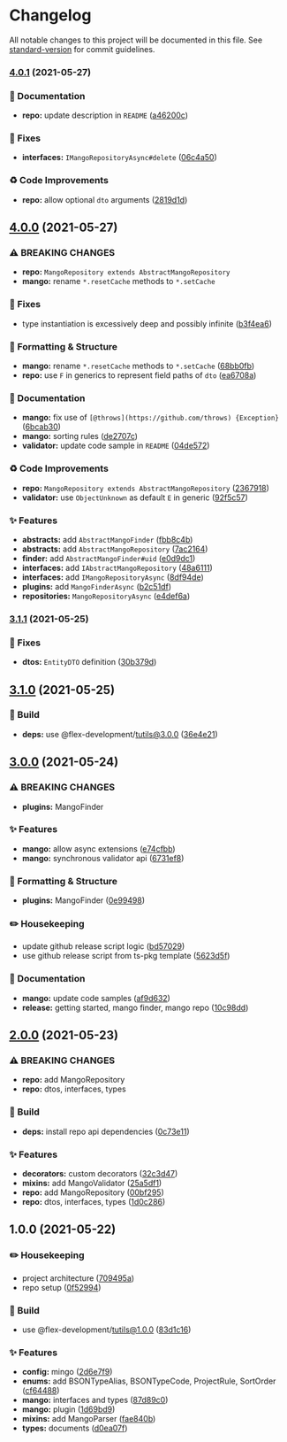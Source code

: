 # Changelog

All notable changes to this project will be documented in this file. See [standard-version](https://github.com/conventional-changelog/standard-version) for commit guidelines.

### [4.0.1](https://github.com/flex-development/mango/compare/v4.0.0...v4.0.1) (2021-05-27)


### :book: Documentation

* **repo:** update description in `README` ([a46200c](https://github.com/flex-development/mango/commit/a46200c363d99b5c9433e97d11e69a24778e370b))


### :bug: Fixes

* **interfaces:** `IMangoRepositoryAsync#delete` ([06c4a50](https://github.com/flex-development/mango/commit/06c4a50221e1076eed101ba2d7f82c9db25c2b07))


### :recycle: Code Improvements

* **repo:** allow optional `dto` arguments ([2819d1d](https://github.com/flex-development/mango/commit/2819d1d7c977cf6277317f183615b0ae3b5fa299))

## [4.0.0](https://github.com/flex-development/mango/compare/v3.1.1...v4.0.0) (2021-05-27)


### ⚠ BREAKING CHANGES

* **repo:** `MangoRepository extends AbstractMangoRepository`
* **mango:** rename `*.resetCache` methods to `*.setCache`

### :bug: Fixes

* type instantiation is excessively deep and possibly infinite ([b3f4ea6](https://github.com/flex-development/mango/commit/b3f4ea6df5ad4060c0e84b9e32d1759512461b56))


### :nail_care: Formatting & Structure

* **mango:** rename `*.resetCache` methods to `*.setCache` ([68bb0fb](https://github.com/flex-development/mango/commit/68bb0fb598fb46dbda700b552c5d81b72b6e4a20))
* **repo:** use `F` in generics to represent field paths of `dto` ([ea6708a](https://github.com/flex-development/mango/commit/ea6708aafb994c1049968aaf9ba2cb4980ff7642))


### :book: Documentation

* **mango:** fix use of `[@throws](https://github.com/throws) {Exception}` ([6bcab30](https://github.com/flex-development/mango/commit/6bcab30eb2d77305e97cdf54d2dd6717e1db1e98))
* **mango:** sorting rules ([de2707c](https://github.com/flex-development/mango/commit/de2707c1d92f3127f6a8cf460eb92db9263d1953))
* **validator:** update code sample in `README` ([04de572](https://github.com/flex-development/mango/commit/04de572d38d50e3a5dc2e43c3055af467ccb4bea))


### :recycle: Code Improvements

* **repo:** `MangoRepository extends AbstractMangoRepository` ([2367918](https://github.com/flex-development/mango/commit/2367918751b6cc91faf317436d00ee0148f51590))
* **validator:** use `ObjectUnknown` as default `E` in generic ([92f5c57](https://github.com/flex-development/mango/commit/92f5c577f930a8c8f0506347cea8a248ae8c8782))


### :sparkles: Features

* **abstracts:** add `AbstractMangoFinder` ([fbb8c4b](https://github.com/flex-development/mango/commit/fbb8c4b74b8f8b02aa7cac1446434f3629c0cad8))
* **abstracts:** add `AbstractMangoRepository` ([7ac2164](https://github.com/flex-development/mango/commit/7ac21647b13359abd568b34d6d08cdbb20888857))
* **finder:** add `AbstractMangoFinder#uid` ([e0d9dc1](https://github.com/flex-development/mango/commit/e0d9dc1646bb610ea0976341e1027c35dc3cc148))
* **interfaces:** add `IAbstractMangoRepository` ([48a6111](https://github.com/flex-development/mango/commit/48a61113bb42bca75933fba01e4be110ce8c7102))
* **interfaces:** add `IMangoRepositoryAsync` ([8df94de](https://github.com/flex-development/mango/commit/8df94deba66d8e49a16b3a3619b2744913f6b2ca))
* **plugins:** add `MangoFinderAsync` ([b2c51df](https://github.com/flex-development/mango/commit/b2c51dfe00eeb5c23f60806f429353962ee1c6b3))
* **repositories:** `MangoRepositoryAsync` ([e4def6a](https://github.com/flex-development/mango/commit/e4def6a749935325e0f33277f71fbd20e8e335e3))

### [3.1.1](https://github.com/flex-development/mango/compare/v3.1.0...v3.1.1) (2021-05-25)


### :bug: Fixes

* **dtos:** `EntityDTO` definition ([30b379d](https://github.com/flex-development/mango/commit/30b379da1ca83fdd5aed54c62d35cfa71ec52593))

## [3.1.0](https://github.com/flex-development/mango/compare/v3.0.0...v3.1.0) (2021-05-25)


### :hammer: Build

* **deps:** use @flex-development/tutils@3.0.0 ([36e4e21](https://github.com/flex-development/mango/commit/36e4e21858c407b36e6234f21a1174bd09994bac))

## [3.0.0](https://github.com/flex-development/mango/compare/v2.0.0...v3.0.0) (2021-05-24)


### ⚠ BREAKING CHANGES

* **plugins:** MangoFinder

### :sparkles: Features

* **mango:** allow async extensions ([e74cfbb](https://github.com/flex-development/mango/commit/e74cfbb9b5a991704854a5c6e50f58d6cb39be30))
* **mango:** synchronous validator api ([6731ef8](https://github.com/flex-development/mango/commit/6731ef8a6e87c1815ad184e48ca16916f8c58c36))


### :nail_care: Formatting & Structure

* **plugins:** MangoFinder ([0e99498](https://github.com/flex-development/mango/commit/0e99498003b5ffe03bfe496194f981ca5e97d07f))


### :pencil2: Housekeeping

* update github release script logic ([bd57029](https://github.com/flex-development/mango/commit/bd57029961f9b1eba0d12b49bff6b4ff332b6ca4))
* use github release script from ts-pkg template ([5623d5f](https://github.com/flex-development/mango/commit/5623d5ff4f681712c64da0e2006df299b433478c))


### :book: Documentation

* **mango:** update code samples ([af9d632](https://github.com/flex-development/mango/commit/af9d632191d83d60ca4b15308fc3ebaf655a3288))
* **release:** getting started, mango finder, mango repo ([10c98dd](https://github.com/flex-development/mango/commit/10c98dd7805c1a4378529f9b64eeeaae731a00e3))

## [2.0.0](https://github.com/flex-development/mango/compare/v1.0.0...v2.0.0) (2021-05-23)


### ⚠ BREAKING CHANGES

* **repo:** add MangoRepository
* **repo:** dtos, interfaces, types

### :hammer: Build

* **deps:** install repo api dependencies ([0c73e11](https://github.com/flex-development/mango/commit/0c73e11351468c6613560ea08d66d3c97a3ddee5))


### :sparkles: Features

* **decorators:** custom decorators ([32c3d47](https://github.com/flex-development/mango/commit/32c3d4767e7e8db90ca1a38381db55876cbfc2bc))
* **mixins:** add MangoValidator ([25a5df1](https://github.com/flex-development/mango/commit/25a5df10d69cc157b94215f2d794b61fb6a97b6c))
* **repo:** add MangoRepository ([00bf295](https://github.com/flex-development/mango/commit/00bf2958b8a68b81b97a1a695fa6f6d97ccef868))
* **repo:** dtos, interfaces, types ([1d0c286](https://github.com/flex-development/mango/commit/1d0c28660da03a92509c21016c9f99ab2b73cf62))

## 1.0.0 (2021-05-22)


### :pencil2: Housekeeping

* project architecture ([709495a](https://github.com/flex-development/mango/commit/709495a0a287dddda14dbff83ea69e641fe07751))
* repo setup ([0f52994](https://github.com/flex-development/mango/commit/0f52994793364b07a60d0b2c6aa8e46fa9952b59))


### :hammer: Build

* use @flex-development/tutils@1.0.0 ([83d1c16](https://github.com/flex-development/mango/commit/83d1c16a13814d8fd1cc212a38e58e0032703da4))


### :sparkles: Features

* **config:** mingo ([2d6e7f9](https://github.com/flex-development/mango/commit/2d6e7f9dd6509d378a92bd789f740b2200d903bb))
* **enums:** add BSONTypeAlias, BSONTypeCode, ProjectRule, SortOrder ([cf64488](https://github.com/flex-development/mango/commit/cf6448896b78dc4ad4494c37e0b5b1cf466ef84c))
* **mango:** interfaces and types ([87d89c0](https://github.com/flex-development/mango/commit/87d89c02043eb37a26f685d9430140e0a435e008))
* **mango:** plugin ([1d69bd9](https://github.com/flex-development/mango/commit/1d69bd9beb5e09bfa611287003c424980ffcdb7d))
* **mixins:** add MangoParser ([fae840b](https://github.com/flex-development/mango/commit/fae840b6fec386c7a10391e29dd97e6d80c62843))
* **types:** documents ([d0ea07f](https://github.com/flex-development/mango/commit/d0ea07f80a0f6aad96cab32ec3acd9e060f487f2))
